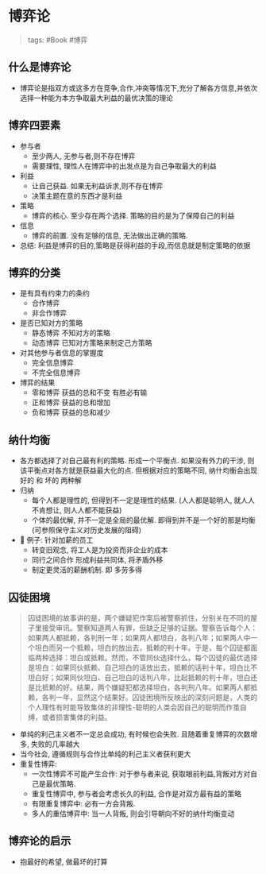 # 博弈论

> tags: #Book #博弈

## 什么是博弈论

- 博弈论是指双方或这多方在竞争,合作,冲突等情况下,充分了解各方信息,并依次选择一种能为本方争取最大利益的最优决策的理论

## 博弈四要素

- 参与者
  - 至少两人, 无参与者,则不存在博弈
  - 需要理性, 理性人在博弈中的出发点是为自己争取最大的利益
- 利益
  - 让自己获益. 如果无利益诉求,则不存在博弈
  - 决策主题在意的东西才是利益
- 策略
  - 博弈的核心. 至少存在两个选择. 策略的目的是为了保障自己的利益
- 信息
  - 博弈的前置. 没有足够的信息, 无法做出正确的策略.
- 总结: 利益是博弈的目的,策略是获得利益的手段,而信息就是制定策略的依据

## 博弈的分类

- 是有具有约束力的条约
  - 合作博弈
  - 非合作博弈
- 是否已知对方的策略
  - 静态博弈 不知对方的策略
  - 动态博弈 已知对方策略来制定己方策略
- 对其他参与者信息的掌握度
  - 完全信息博弈
  - 不完全信息博弈
- 博弈的结果
  - 零和博弈 获益的总和不变 有胜必有输
  - 正和博弈 获益的总和增加
  - 负和博弈 获益的总和减少

## 纳什均衡

- 各方都选择了对自己最有利的策略. 形成一个平衡点. 如果没有外力的干涉, 则该平衡点对各方就是获益最大化的点. 但根据对应的策略不同, 纳什均衡会出现 好的 和 坏的 两种解
- 归纳
  - 每个人都是理性的, 但得到不一定是理性的结果. (人人都是聪明人, 就人人不肯想让, 则人人都不能获益)
  - 个体的最优解, 并不一定是全局的最优解. 即得到并不是一个好的那是均衡 (可参照保守主义对历史发展的阻碍)
- 🌰 例子: 针对加薪的员工
  - 转变旧观念, 将工人是为投资而非企业的成本
  - 同行之间合作 形成利益共同体, 将矛盾外移
  - 制定更灵活的薪酬机制. 即 多劳多得

## 囚徒困境

> 囚徒困境的故事讲的是，两个嫌疑犯作案后被警察抓住，分别关在不同的屋子里接受审讯。警察知道两人有罪，但缺乏足够的证据。警察告诉每个人：如果两人都抵赖，各判刑一年；如果两人都坦白，各判八年；如果两人中一个坦白而另一个抵赖，坦白的放出去，抵赖的判十年。于是，每个囚徒都面临两种选择：坦白或抵赖。然而，不管同伙选择什么，每个囚徒的最优选择是坦白：如果同伙抵赖、自己坦白的话放出去，抵赖的话判十年，坦白比不坦白好；如果同伙坦白、自己坦白的话判八年，比起抵赖的判十年，坦白还是比抵赖的好。结果，两个嫌疑犯都选择坦白，各判刑八年。如果两人都抵赖，各判一年，显然这个结果好。囚徒困境所反映出的深刻问题是，人类的个人理性有时能导致集体的非理性-聪明的人类会因自己的聪明而作茧自缚，或者损害集体的利益。

- 单纯的利己主义者不一定总会成功, 有时候也会失败. 且随着重复博弈的次数增多, 失败的几率越大
- 当今社会, 遵循规则与合作比单纯的利己主义者获利更大
- 重复性博弈:
  - 一次性博弈不可能产生合作: 对于参与者来说, 获取眼前利益,背叛对方对自己是最优策略.
  - 重复性博弈中, 参与者会考虑长久的利益, 合作是对双方最有益的策略
  - 有限重复博弈中: 必有一方会背叛.
  - 多人的重估博弈中: 当一人背叛, 则会引导朝向不好的纳什均衡变动

## 博弈论的启示

- 抱最好的希望, 做最坏的打算
